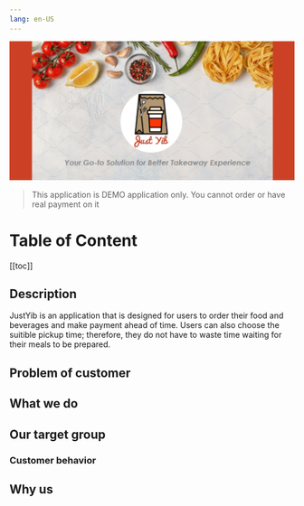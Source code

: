```yaml
---
lang: en-US
---
```


![cover](./assets/cover.png)

> This application is DEMO application only.
> You cannot order or have real payment on it

# Table of Content

[[toc]]

##  Description

JustYib is an application that is designed for users to order their food and beverages and make payment ahead of time. Users can also choose the suitible pickup time; therefore, they do not have to waste time waiting for their meals to be prepared.

## Problem of customer



## What we do



## Our target group



### Customer behavior



## Why us



<FooterEn />
